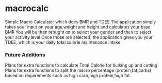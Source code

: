 # macrocalc
Simple Macro Calculator which does BMR and TDEE
The application simply takes your input on your age,weight and height and calculates your base BMR
You will be then brought on to select your gender and then to select your activity level
Once those are selected, the application gives you your TDEE, which is your daily total calorie maintenance intake

### Future Additions ###
Plans for extra functions to calculate Total Calorie for bulking up and cutting
Plans for extra functions to split the macro percentage (protein,fat,carbs) based on requirements such as 
high carb,high protein,high fat.
